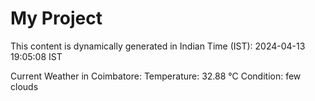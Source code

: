 # My Project

This content is dynamically generated in Indian Time (IST): 2024-04-13 19:05:08 IST


Current Weather in Coimbatore:
Temperature: 32.88 °C
Condition: few clouds
